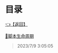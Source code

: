 # 目录  


[👈【返回】](/--目录--/Unity笔记/Unity对象系统/--目录--Unity对象系统)  


[📜脚本生命周期](/Unity笔记/Unity对象系统/MonoBehaviour生命周期/脚本生命周期)  







> 2023/7/9 3:05:05

